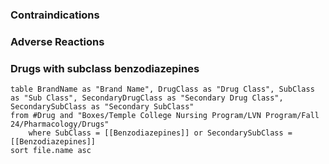 ### Contraindications

### Adverse Reactions 

### Drugs with subclass benzodiazepines
```dataview
table BrandName as "Brand Name", DrugClass as "Drug Class", SubClass as "Sub Class", SecondaryDrugClass as "Secondary Drug Class", SecondarySubClass as "Secondary SubClass"
from #Drug and "Boxes/Temple College Nursing Program/LVN Program/Fall 24/Pharmacology/Drugs" 
	where SubClass = [[Benzodiazepines]] or SecondarySubClass = [[Benzodiazepines]]
sort file.name asc
```
